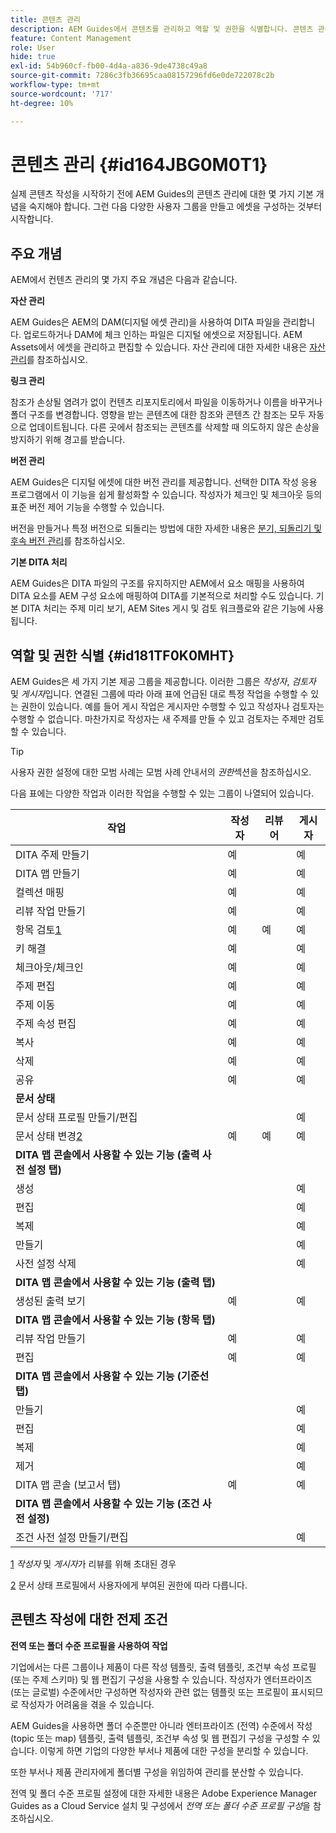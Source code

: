 ```yaml
---
title: 콘텐츠 관리
description: AEM Guides에서 콘텐츠를 관리하고 역할 및 권한을 식별합니다. 콘텐츠 관리의 주요 개념과 전역 또는 폴더 수준 프로필 작업에 대해 알아봅니다.
feature: Content Management
role: User
hide: true
exl-id: 54b960cf-fb00-4d4a-a836-9de4738c49a8
source-git-commit: 7286c3fb36695caa08157296fd6e0de722078c2b
workflow-type: tm+mt
source-wordcount: '717'
ht-degree: 10%

---
```


# 콘텐츠 관리 {#id164JBG0M0T1}

실제 콘텐츠 작성을 시작하기 전에 AEM Guides의 콘텐츠 관리에 대한 몇 가지 기본 개념을 숙지해야 합니다. 그런 다음 다양한 사용자 그룹을 만들고 에셋을 구성하는 것부터 시작합니다.

## 주요 개념

AEM에서 컨텐츠 관리의 몇 가지 주요 개념은 다음과 같습니다.

**자산 관리**

AEM Guides은 AEM의 DAM\(디지털 에셋 관리)을 사용하여 DITA 파일을 관리합니다. 업로드하거나 DAM에 체크 인하는 파일은 디지털 에셋으로 저장됩니다. AEM Assets에서 에셋을 관리하고 편집할 수 있습니다. 자산 관리에 대한 자세한 내용은 [자산 관리](https://experienceleague.adobe.com/docs/experience-manager-cloud-service/content/assets/manage/manage-digital-assets.html?lang=en)를 참조하십시오.

**링크 관리**

참조가 손상될 염려가 없이 컨텐츠 리포지토리에서 파일을 이동하거나 이름을 바꾸거나 폴더 구조를 변경합니다. 영향을 받는 콘텐츠에 대한 참조와 콘텐츠 간 참조는 모두 자동으로 업데이트됩니다. 다른 곳에서 참조되는 콘텐츠를 삭제할 때 의도하지 않은 손상을 방지하기 위해 경고를 받습니다.

**버전 관리**

AEM Guides은 디지털 에셋에 대한 버전 관리를 제공합니다. 선택한 DITA 작성 응용 프로그램에서 이 기능을 쉽게 활성화할 수 있습니다. 작성자가 체크인 및 체크아웃 등의 표준 버전 제어 기능을 수행할 수 있습니다.

버전을 만들거나 특정 버전으로 되돌리는 방법에 대한 자세한 내용은 [분기, 되돌리기 및 후속 버전 관리](web-editor-preview-topics.md#id193PG0Y051X)를 참조하십시오.

**기본 DITA 처리**

AEM Guides은 DITA 파일의 구조를 유지하지만 AEM에서 요소 매핑을 사용하여 DITA 요소를 AEM 구성 요소에 매핑하여 DITA를 기본적으로 처리할 수도 있습니다. 기본 DITA 처리는 주제 미리 보기, AEM Sites 게시 및 검토 워크플로와 같은 기능에 사용됩니다.

## 역할 및 권한 식별 {#id181TF0K0MHT}

AEM Guides은 세 가지 기본 제공 그룹을 제공합니다. 이러한 그룹은 *작성자*, *검토자* 및 *게시자*&#x200B;입니다. 연결된 그룹에 따라 아래 표에 언급된 대로 특정 작업을 수행할 수 있는 권한이 있습니다. 예를 들어 게시 작업은 게시자만 수행할 수 있고 작성자나 검토자는 수행할 수 없습니다. 마찬가지로 작성자는 새 주제를 만들 수 있고 검토자는 주제만 검토할 수 있습니다.

>[!TIP]
>
> 사용자 권한 설정에 대한 모범 사례는 모범 사례 안내서의 *권한*&#x200B;섹션을 참조하십시오.

다음 표에는 다양한 작업과 이러한 작업을 수행할 수 있는 그룹이 나열되어 있습니다.

| 작업 | 작성자 | 리뷰어 | 게시자 |
|----|-------|---------|----------|
| DITA 주제 만들기 | 예 |   | 예 |
| DITA 맵 만들기 | 예 |   | 예 |
| 컬렉션 매핑 | 예 |   | 예 |
| 리뷰 작업 만들기 | 예 |   | 예 |
| 항목 검토[1](#fntarg_1) | 예 | 예 | 예 |
| 키 해결 | 예 |   | 예 |
| 체크아웃/체크인 | 예 |   | 예 |
| 주제 편집 | 예 |   | 예 |
| 주제 이동 | 예 |   | 예 |
| 주제 속성 편집 | 예 |   | 예 |
| 복사 | 예 |   | 예 |
| 삭제 | 예 |   | 예 |
| 공유 | 예 |   | 예 |
| **문서 상태** |
| 문서 상태 프로필 만들기/편집 |   |   | 예 |
| 문서 상태 변경[2](#fntarg_2) | 예 | 예 | 예 |
| **DITA 맵 콘솔에서 사용할 수 있는 기능 \(출력 사전 설정 탭\)** |
| 생성 |   |   | 예 |
| 편집 |   |   | 예 |
| 복제 |   |   | 예 |
| 만들기 |   |   | 예 |
| 사전 설정 삭제 |   |   | 예 |
| **DITA 맵 콘솔에서 사용할 수 있는 기능 \(출력 탭\)** |
| 생성된 출력 보기 | 예 |   | 예 |
| **DITA 맵 콘솔에서 사용할 수 있는 기능 \(항목 탭\)** |
| 리뷰 작업 만들기 | 예 |   | 예 |
| 편집 | 예 |   | 예 |
| **DITA 맵 콘솔에서 사용할 수 있는 기능 \(기준선 탭\)** |
| 만들기 |   |   | 예 |
| 편집 |   |   | 예 |
| 복제 |   |   | 예 |
| 제거 |   |   | 예 |
| DITA 맵 콘솔 \(보고서 탭\) | 예 |   | 예 |
| **DITA 맵 콘솔에서 사용할 수 있는 기능 \(조건 사전 설정\)** |
| 조건 사전 설정 만들기/편집 |   |   | 예 |

[1](#fnsrc_1) *작성자* 및 *게시자*&#x200B;가 리뷰를 위해 초대된 경우

[2](#fnsrc_2) 문서 상태 프로필에서 사용자에게 부여된 권한에 따라 다릅니다.

## 콘텐츠 작성에 대한 전제 조건

**전역 또는 폴더 수준 프로필을 사용하여 작업**

기업에서는 다른 그룹이나 제품이 다른 작성 템플릿, 출력 템플릿, 조건부 속성 프로필 \(또는 주제 스키마\) 및 웹 편집기 구성을 사용할 수 있습니다. 작성자가 엔터프라이즈 \(또는 글로벌\) 수준에서만 구성하면 작성자와 관련 없는 템플릿 또는 프로필이 표시되므로 작성자가 어려움을 겪을 수 있습니다.

AEM Guides을 사용하면 폴더 수준뿐만 아니라 엔터프라이즈 \(전역\) 수준에서 작성 \(topic 또는 map\) 템플릿, 출력 템플릿, 조건부 속성 및 웹 편집기 구성을 구성할 수 있습니다. 이렇게 하면 기업의 다양한 부서나 제품에 대한 구성을 분리할 수 있습니다.

또한 부서나 제품 관리자에게 폴더별 구성을 위임하여 관리를 분산할 수 있습니다.

전역 및 폴더 수준 프로필 설정에 대한 자세한 내용은 Adobe Experience Manager Guides as a Cloud Service 설치 및 구성에서 *전역 또는 폴더 수준 프로필 구성*&#x200B;을 참조하십시오.

